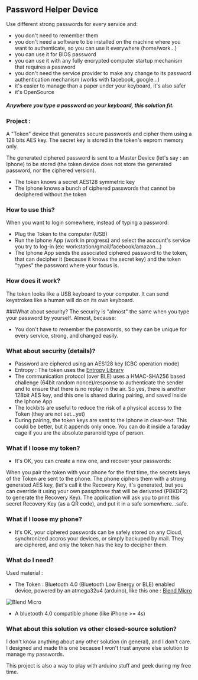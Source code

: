 
## Password Helper Device

Use different strong passwords for every service and:

- you don't need to remember them
- you don't need a software to be installed on the machine where you want to authenticate, so you can use it everywhere (home/work...)
- you can use it for BIOS password
- you can use it with any fully encrypted computer startup mechanism that requires a password
- you don't need the service provider to make any change to its password authentication mechanism (works with facebook, google...)
- it's easier to manage than a paper under your keyboard, it's also safer
- it's OpenSource


##### Anywhere you type a password on your keyboard, this solution fit.

### Project :
A "Token" device that generates secure passwords and cipher them using a 128 bits AES key. The secret key is stored in the token's eeprom memory only.

The generated ciphered password is sent to a Master Device (let's say : an Iphone) to be stored (the token device does not store the generated password, nor the ciphered version).

- The token knows a secret AES128 symmetric key
- The Iphone knows a bunch of ciphered passwords that cannot be deciphered without the token

### How to use this?
When you want to login somewhere, instead of typing a password:

- Plug the Token to the computer (USB)
- Run the Iphone App (work in progress) and select the account's service you try to log-in (ex: workstation/gmail/facebook/amazon...)
- The Iphone App sends the associated ciphered password to the token, that can decipher it (because it knows the secret key) and the token "types" the password where your focus is.


### How does it work?
The token looks like a USB keyboard to your computer. It can send keystrokes like a human will do on its own keyboard.


###What about security?
The security is "almost" the same when you type your password by yourself. Almost, because:
- You don't have to remember the passwords, so they can be unique for every service, strong, and changed easily.


### What about security (details)?

- Password are ciphered using an AES128 key (CBC operation mode)
- Entropy : The token uses the [Entropy Library](https://sites.google.com/site/astudyofentropy/project-definition/timer-jitter-entropy-sources/entropy-library)
- The communication protocol (over BLE) uses a HMAC-SHA256 based challenge (64bit random nonce)/response to authenticate the sender and to ensure that there is no replay in the air. So yes, there is another 128bit AES key, and this one is shared during pairing, and saved inside the Iphone App
- The lockbits are useful to reduce the risk of a physical access to the Token (they are not set...yet)
- During pairing, the token keys are sent to the Iphone in clear-text. This could be better, but it appends only once. You can do it inside a faraday cage if you are the absolute paranoid type of person.

### What if I loose my token?
- It's OK, you can create a new one, and recover your passwords:

When you pair the token with your phone for the first time, the secrets keys of the Token are sent to the phone.
The phone ciphers them with a strong generated AES key, (let's call it the Recovery Key, it's generated, but you can override it using your own passphrase that will be derivated (PBKDF2) to generate the Recovery Key).
The application will ask you to print this secret Recovery Key (as a QR code), and put it in a safe somewhere...safe.


### What if I loose my phone?
- It's OK, your ciphered passwords can be safely stored on any Cloud, synchronized accros your devices, or simply backuped by mail.
They are ciphered, and only the token has the key to decipher them.
 

### What do I need?
Used material :

- The Token : Bluetooth 4.0 (Bluetooth Low Energy or BLE) enabled device, powered by an atmega32u4 (arduino), like this one : [Blend Micro](http://redbearlab.com/blendmicro)


![Blend Micro](http://static1.squarespace.com/static/5039e08be4b00cf0e8cf88cd/t/5369db8fe4b0968802ea163d/1399446417765/BlendMicro.F%26B.jpg?format=200w)

- A bluetooth 4.0 compatible phone (like iPhone >= 4s)

### What about this solution vs other closed-source solution?
I don't know anything about any other solution (in general), and I don't care.
I designed and made this one because I won't trust anyone else solution to manage my passwords.

This project is also a way to play with arduino stuff and geek during my free time.
